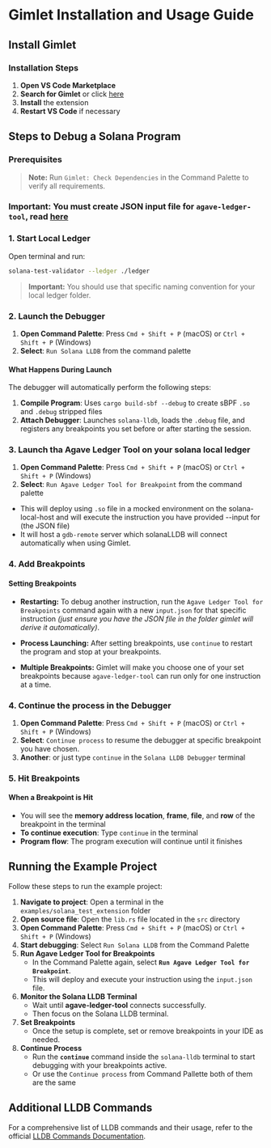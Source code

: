 # Gimlet Installation and Usage Guide

## Install Gimlet

### Installation Steps

1. **Open VS Code Marketplace**
2. **Search for Gimlet** or click [here](https://marketplace.visualstudio.com/items?itemName=limechain.gimlet)
3. **Install** the extension
4. **Restart VS Code** if necessary

## Steps to Debug a Solana Program

### Prerequisites

>**Note:** Run `Gimlet: Check Dependencies` in the Command Palette to verify all requirements.
  
### Important: You must create JSON input file for `agave-ledger-tool`, read [here](./input-for-ledger-tool.md)

### 1. Start Local Ledger

Open terminal and run:

```zsh
solana-test-validator --ledger ./ledger
```

> **Important:** You should use that specific naming convention for your local ledger folder.

### 2. Launch the Debugger

1. **Open Command Palette**: Press `Cmd + Shift + P` (macOS) or `Ctrl + Shift + P` (Windows)
2. **Select**: `Run Solana LLDB` from the command palette

#### What Happens During Launch

The debugger will automatically perform the following steps:

1. **Compile Program**: Uses `cargo build-sbf --debug` to create sBPF `.so` and `.debug` stripped files
2. **Attach Debugger**: Launches `solana-lldb`, loads the `.debug` file, and registers any breakpoints you set before or after starting the session.

### 3. Launch tha Agave Ledger Tool on your solana local ledger
1. **Open Command Palette**: Press `Cmd + Shift + P` (macOS) or `Ctrl + Shift + P` (Windows)
2. **Select**: `Run Agave Ledger Tool for Breakpoint` from the command palette

- This will deploy using `.so` file in a mocked environment on the solana-local-host and will execute the instruction you have provided --input for (the JSON file)
- It will host a `gdb-remote` server which solanaLLDB will connect automatically when using Gimlet.
  
### 4. Add Breakpoints

#### Setting Breakpoints

- **Restarting:** To debug another instruction, run the `Agave Ledger Tool for Breakpoints` command again with a new `input.json` for that specific instruction *(just ensure you have the JSON file in the folder gimlet will derive it automatically)*.
  
- **Process Launching:** After setting breakpoints, use `continue` to restart the program and stop at your breakpoints.
  
- **Multiple Breakpoints:** Gimlet will make you choose one of your set breakpoints because `agave-ledger-tool` can run only for one instruction at a time.

### 4. Continue the process in the Debugger

1. **Open Command Palette**: Press `Cmd + Shift + P` (macOS) or `Ctrl + Shift + P` (Windows)
2. **Select**: `Continue process` to resume the debugger at specific breakpoint you have chosen.
3. **Another**: or just type `continue` in the `Solana LLDB Debugger` terminal

### 5. Hit Breakpoints

#### When a Breakpoint is Hit

- You will see the **memory address location**, **frame**, **file**, and **row** of the breakpoint in the terminal
- **To continue execution**: Type `continue` in the terminal
- **Program flow**: The program execution will continue until it finishes

## Running the Example Project

Follow these steps to run the example project:

1. **Navigate to project**: Open a terminal in the `examples/solana_test_extension` folder
2. **Open source file**: Open the `lib.rs` file located in the `src` directory
3. **Open Command Palette**: Press `Cmd + Shift + P` (macOS) or `Ctrl + Shift + P` (Windows)
4. **Start debugging**: Select `Run Solana LLDB` from the Command Palette
5. **Run Agave Ledger Tool for Breakpoints**  
   - In the Command Palette again, select **`Run Agave Ledger Tool for Breakpoint`**.  
   - This will deploy and execute your instruction using the `input.json` file.
6. **Monitor the Solana LLDB Terminal**  
   - Wait until **agave-ledger-tool** connects successfully.  
   - Then focus on the Solana LLDB terminal.
7. **Set Breakpoints**  
   - Once the setup is complete, set or remove breakpoints in your IDE as needed.
8. **Continue Process**  
   - Run the **`continue`** command inside the `solana-lldb` terminal to start debugging with your breakpoints active.
   - Or use the `Continue process` from Command Pallette both of them are the same

## Additional LLDB Commands

For a comprehensive list of LLDB commands and their usage, refer to the official [LLDB Commands Documentation](https://lldb.llvm.org/use/map.html).
